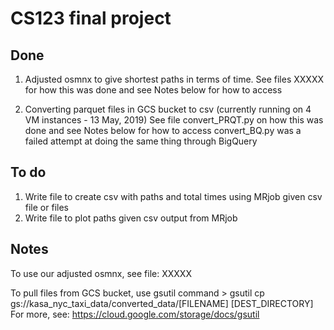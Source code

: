 # CS123 final project

## Done
1. Adjusted osmnx to give shortest paths in terms of time.
    See files XXXXX for how this was done and see Notes below for how to access
    
2. Converting parquet files in GCS bucket to csv (currently running on 4 VM instances - 13 May, 2019)
    See file convert_PRQT.py on how this was done and see Notes below for how to access
    convert_BQ.py was a failed attempt at doing the same thing through BigQuery

## To do
1. Write file to create csv with paths and total times using MRjob given csv file or files
2. Write file to plot paths given csv output from MRjob

## Notes
To use our adjusted osmnx, see file: XXXXX

To pull files from GCS bucket, use gsutil command 
    > gsutil cp gs://kasa_nyc_taxi_data/converted_data/\[FILENAME] \[DEST_DIRECTORY]
    For more, see: https://cloud.google.com/storage/docs/gsutil
